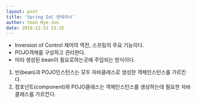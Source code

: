 ```yaml
---
layout: post
title: 'Spring IoC 컨테이너'
author: Yoon Hye-Jun
date: 2018-12-31 13:35
---
```


- Inversion of Control 제어의 역전, 스프링의 주요 기능이다.
- POJO객체를 구성하고 관리한다.
- 미리 생성된 bean이 필요로하는곳에 주입되는 방식이다.

1. 빈(bean)과 POJO인스턴스는 모두 자바클래스로 생성한 객체인스턴스를 가르킨다.
2. 컴포넌트(component)와 POJO클래스는 객체인스턴스를 생성하는데 필요한 자바클래스를 가르킨다.
